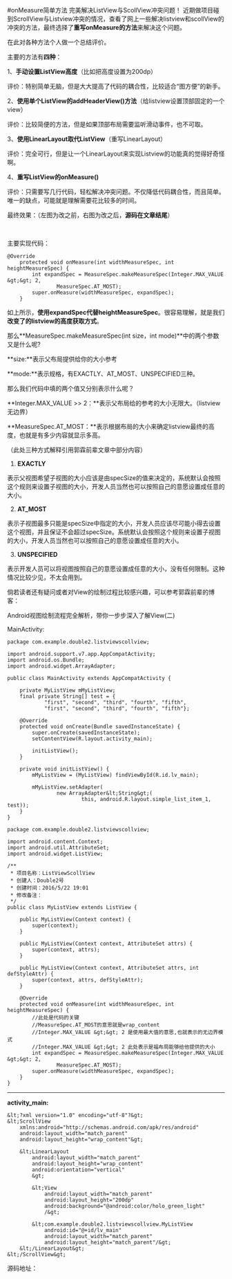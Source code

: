 #onMeasure简单方法 完美解决ListView与ScollView冲突问题！
近期做项目碰到ScrollView与Listview冲突的情况，查看了网上一些解决listview和scollView的冲突的方法，最终选择了**重写onMeasure的方法**来解决这个问题。

在此对各种方法个人做一个总结评价。

 

主要的方法有**四种**：

1、**手动设置ListView高度**（比如把高度设置为200dp）

评价：特别简单无脑，但是大大提高了代码的耦合性，比较适合“图方便”的新手。

 

2、**使用单个ListView的addHeaderView()方法**（给listview设置顶部固定的一个view）

评价：比较简便的方法，但是如果顶部布局需要监听滑动事件，也不可取。 

 

3、**使用LinearLayout取代ListView**（重写LinearLayout）

评价：完全可行，但是让一个LinearLayout来实现Listview的功能真的觉得好奇怪啊。 

 

4、**重写ListView的onMeasure()**

评价：只需要写几行代码，轻松解决冲突问题。不仅降低代码耦合性，而且简单。唯一的缺点，可能就是理解需要花比较多的时间。

 

 

最终效果：（左图为改之前，右图为改之后，**源码在文章结尾**）

<img src="https://raw.githubusercontent.com/Double2hao/xujiajia_blog/main/img/1270.png" alt="">  <img src="https://raw.githubusercontent.com/Double2hao/xujiajia_blog/main/img/1271.png" alt=""> 

 

主要实现代码：



```
@Override
    protected void onMeasure(int widthMeasureSpec, int heightMeasureSpec) {
        int expandSpec = MeasureSpec.makeMeasureSpec(Integer.MAX_VALUE &gt;&gt; 2,
                MeasureSpec.AT_MOST);
        super.onMeasure(widthMeasureSpec, expandSpec);
    }
```



 

如上所示，**使用expandSpec代替heightMeasureSpec**。很容易理解，就是我们**改变了的listview的高度获取方式**。

那么**MeasureSpec.makeMeasureSpec(int size，int mode)**中的两个参数又是什么呢?

 

**size:**表示父布局提供给你的大小参考

**mode:**表示规格，有EXACTLY、AT_MOST、UNSPECIFIED三种。

 

那么我们代码中填的两个值又分别表示什么呢？

**Integer.MAX_VALUE &gt;&gt; 2：**表示父布局给的参考的大小无限大。（listview无边界） 

**MeasureSpec.AT_MOST：**表示根据布局的大小来确定listview最终的高度，也就是有多少内容就显示多高。 

 

（此处三种方式解释引用郭霖前辈文章中部分内容）



 1. **EXACTLY**

 表示父视图希望子视图的大小应该是由specSize的值来决定的，系统默认会按照这个规则来设置子视图的大小，开发人员当然也可以按照自己的意愿设置成任意的大小。

 2. **AT_MOST**

 表示子视图最多只能是specSize中指定的大小，开发人员应该尽可能小得去设置这个视图，并且保证不会超过specSize。系统默认会按照这个规则来设置子视图的大小，开发人员当然也可以按照自己的意愿设置成任意的大小。

 3. **UNSPECIFIED**

 表示开发人员可以将视图按照自己的意愿设置成任意的大小，没有任何限制。这种情况比较少见，不太会用到。



倘若读者还有疑问或者对View的绘制过程比较感兴趣，可以参考郭霖前辈的博客：

Android视图绘制流程完全解析，带你一步步深入了解View(二) 



 

 

MainActivity:



```
package com.example.double2.listviewscollview;

import android.support.v7.app.AppCompatActivity;
import android.os.Bundle;
import android.widget.ArrayAdapter;

public class MainActivity extends AppCompatActivity {

    private MyListView mMyListView;
    final private String[] test = {
            "first", "second", "third", "fourth", "fifth",
            "first", "second", "third", "fourth", "fifth"};

    @Override
    protected void onCreate(Bundle savedInstanceState) {
        super.onCreate(savedInstanceState);
        setContentView(R.layout.activity_main);

        initListView();
    }

    private void initListView() {
        mMyListView = (MyListView) findViewById(R.id.lv_main);

        mMyListView.setAdapter(
                new ArrayAdapter&lt;String&gt;(
                        this, android.R.layout.simple_list_item_1, test));
    }
}

```



 



```
package com.example.double2.listviewscollview;

import android.content.Context;
import android.util.AttributeSet;
import android.widget.ListView;

/**
 * 项目名称：ListViewScollView
 * 创建人：Double2号
 * 创建时间：2016/5/22 19:01
 * 修改备注：
 */
public class MyListView extends ListView {

    public MyListView(Context context) {
        super(context);
    }

    public MyListView(Context context, AttributeSet attrs) {
        super(context, attrs);
    }

    public MyListView(Context context, AttributeSet attrs, int defStyleAttr) {
        super(context, attrs, defStyleAttr);
    }

    @Override
    protected void onMeasure(int widthMeasureSpec, int heightMeasureSpec) {
        //此处是代码的关键
        //MeasureSpec.AT_MOST的意思就是wrap_content
        //Integer.MAX_VALUE &gt;&gt; 2 是使用最大值的意思,也就表示的无边界模式
        //Integer.MAX_VALUE &gt;&gt; 2 此处表示是福布局能够给他提供的大小
        int expandSpec = MeasureSpec.makeMeasureSpec(Integer.MAX_VALUE &gt;&gt; 2,
                MeasureSpec.AT_MOST);
        super.onMeasure(widthMeasureSpec, expandSpec);
    }
}

```

** **

**activity_main:**





```
&lt;?xml version="1.0" encoding="utf-8"?&gt;
&lt;ScrollView
    xmlns:android="http://schemas.android.com/apk/res/android"
    android:layout_width="match_parent"
    android:layout_height="wrap_content"&gt;

    &lt;LinearLayout
        android:layout_width="match_parent"
        android:layout_height="wrap_content"
        android:orientation="vertical"
        &gt;

        &lt;View
            android:layout_width="match_parent"
            android:layout_height="200dp"
            android:background="@android:color/holo_green_light"
            /&gt;

        &lt;com.example.double2.listviewscollview.MyListView
            android:id="@+id/lv_main"
            android:layout_width="match_parent"
            android:layout_height="match_parent"/&gt;
    &lt;/LinearLayout&gt;
&lt;/ScrollView&gt;

```



源码地址：